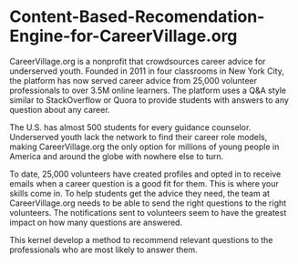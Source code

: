 # Content-Based-Recomendation-Engine-for-CareerVillage.org

CareerVillage.org is a nonprofit that crowdsources career advice for underserved youth. Founded in 2011 in four classrooms in New York City, the platform has now served career advice from 25,000 volunteer professionals to over 3.5M online learners. The platform uses a Q&amp;A style similar to StackOverflow or Quora to provide students with answers to any question about any career.

The U.S. has almost 500 students for every guidance counselor. Underserved youth lack the network to find their career role models, making CareerVillage.org the only option for millions of young people in America and around the globe with nowhere else to turn.

To date, 25,000 volunteers have created profiles and opted in to receive emails when a career question is a good fit for them. This is where your skills come in. To help students get the advice they need, the team at CareerVillage.org needs to be able to send the right questions to the right volunteers. The notifications sent to volunteers seem to have the greatest impact on how many questions are answered.

This kernel develop a method to recommend relevant questions to the professionals who are most likely to answer them.
